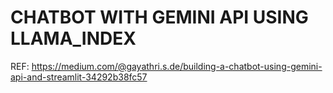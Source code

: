 <h1>CHATBOT WITH GEMINI API USING LLAMA_INDEX</h1>

REF: https://medium.com/@gayathri.s.de/building-a-chatbot-using-gemini-api-and-streamlit-34292b38fc57
